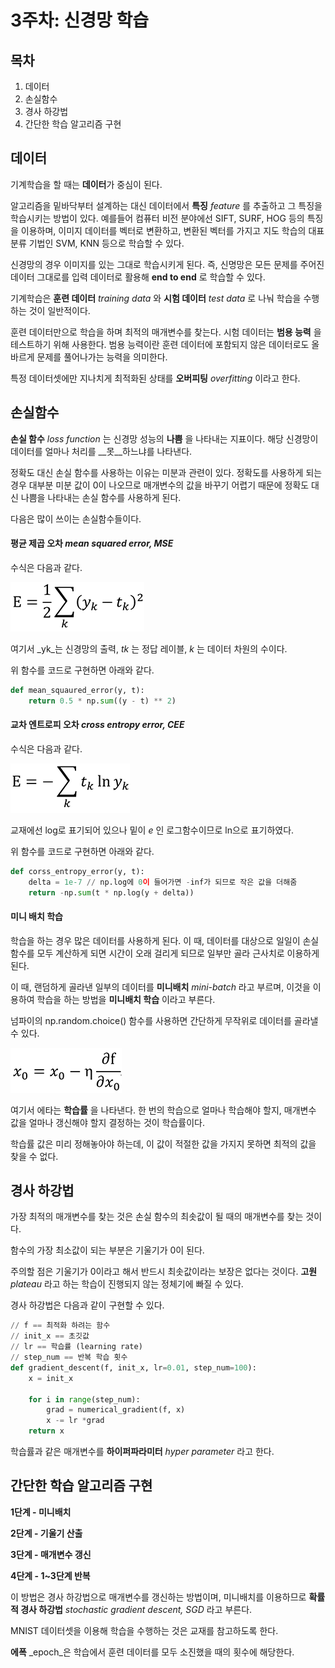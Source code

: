 # 3주차: 신경망 학습

## 목차 

1. 데이터
2. 손실함수
3. 경사 하강법
4. 간단한 학습 알고리즘 구현



## 데이터

기계학습을 할 때는 **데이터**가 중심이 된다. 

알고리즘을 밑바닥부터 설계하는 대신 데이터에서 **특징** _feature_ 를 추출하고 그 특징을 학습시키는 방법이 있다. 예를들어 컴퓨터 비전 분야에선 SIFT, SURF, HOG 등의 특징을 이용하며, 이미지 데이터를 벡터로 변환하고, 변환된 벡터를 가지고 지도 학습의 대표 분류 기법인 SVM, KNN 등으로 학습할 수 있다. 

신경망의 경우 이미지를 있는 그대로 학습시키게 된다. 즉, 신명망은 모든 문제를 주어진 데이터 그대로를 입력 데이터로 활용해 __end to end__ 로 학습할 수 있다. 

기계학습은 __훈련 데이터__ _training data_ 와 __시험 데이터__ _test data_ 로 나눠 학습을 수행하는 것이 일반적이다. 

훈련 데이터만으로 학습을 하며 최적의 매개변수를 찾는다. 시험 데이터는 __범용 능력__ 을 테스트하기 위해 사용한다. 범용 능력이란 훈련 데이터에 포함되지 않은 데이터로도 올바르게 문제를 풀어나가는 능력을 의미한다. 

특정 데이터셋에만 지나치게 최적화된 상태를 __오버피팅__ _overfitting_ 이라고 한다.



## 손실함수

__손실 함수__ _loss function_ 는 신경망 성능의 __나쁨__ 을 나타내는 지표이다. 해당 신경망이 데이터를 얼마나 처리를 __못__하느냐를 나타낸다.

정확도 대신 손실 함수를 사용하는 이유는 미분과 관련이 있다. 정확도를 사용하게 되는 경우 대부분 미분 값이 0이 나오므로 매개변수의 값을 바꾸기 어렵기 때문에 정확도 대신 나쁨을 나타내는 손실 함수를 사용하게 된다. 

다음은 많이 쓰이는 손실함수들이다. 

#### 평균 제곱 오차 _mean squared error, MSE_ 

수식은 다음과 같다.

![1538242330887](./img/week3_2.png)

여기서 _yk_는 신경망의 출력, _tk_ 는 정답 레이블, _k_ 는 데이터 차원의 수이다. 

위 함수를 코드로 구현하면 아래와 같다.


```python
def mean_squaured_error(y, t):
    return 0.5 * np.sum((y - t) ** 2)
```



#### 교차 엔트로피 오차 _cross entropy error, CEE_

수식은 다음과 같다.

![1538242330887](./img/week3_1.png)

교재에선 log로 표기되어 있으나 밑이 _e_ 인 로그함수이므로 ln으로 표기하였다. 



위 함수를 코드로 구현하면 아래와 같다.


```python
def corss_entropy_error(y, t):
    delta = 1e-7 // np.log에 0이 들어가면 -inf가 되므로 작은 값을 더해줌
    return -np.sum(t * np.log(y + delta))
```


#### 미니 배치 학습

학습을 하는 경우 많은 데이터를 사용하게 된다. 이 때, 데이터를 대상으로 일일이 손실 함수를 모두 계산하게 되면 시간이 오래 걸리게 되므로 일부만 골라 근사치로 이용하게 된다.

이 때, 랜덤하게 골라낸 일부의 데이터를 __미니배치__ _mini-batch_ 라고 부르며, 이것을 이용하여 학습을 하는 방법을 __미니배치 학습__ 이라고 부른다.

넘파이의 np.random.choice() 함수를 사용하면 간단하게 무작위로 데이터를 골라낼 수 있다.

![1538242330887](./img/week3_3.png)

여기서 에타는 __학습률__ 을 나타낸다. 한 번의 학습으로 얼마나 학습해야 할지, 매개변수 값을 얼마나 갱신해야 할지 결정하는 것이 학습률이다. 

학습률 값은 미리 정해놓아야 하는데, 이 값이 적절한 값을 가지지 못하면 최적의 값을 찾을 수 없다. 

## 경사 하강법

가장 최적의 매개변수를 찾는 것은 손실 함수의 최솟값이 될 때의 매개변수를 찾는 것이다.

함수의 가장 최소값이 되는 부분은 기울기가 0이 된다. 

주의할 점은 기울기가 0이라고 해서 반드시 최솟값이라는 보장은 없다는 것이다. __고원__ _plateau_ 라고 하는 학습이 진행되지 않는 정체기에 빠질 수 있다. 

경사 하강법은 다음과 같이 구현할 수 있다. 

```python
// f == 최적화 하려는 함수
// init_x == 초깃값
// lr == 학습률 (learning rate)
// step_num == 반복 학습 횟수
def gradient_descent(f, init_x, lr=0.01, step_num=100):
    x = init_x
    
    for i in range(step_num):
        grad = numerical_gradient(f, x)
        x -= lr *grad
    return x
```

학습률과 같은 매개변수를 __하이퍼파라미터__ _hyper parameter_ 라고 한다. 



## 간단한 학습 알고리즘 구현

__1단계 - 미니배치__

__2단계 - 기울기 산출__

__3단계 - 매개변수 갱신__

__4단계 - 1~3단계 반복__



이 방법은 경사 하강법으로 매개변수를 갱신하는 방법이며, 미니배치를 이용하므로 __확률적 경사 하강법__ _stochastic gradient descent, SGD_ 라고 부른다.  

MNIST 데이터셋을 이용해 학습을 수행하는 것은 교재를 참고하도록 한다. 

__에폭__ _epoch_은 학습에서 훈련 데이터를 모두 소진했을 때의 횟수에 해당한다. 
